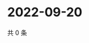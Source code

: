# 2022-09-20

共 0 条

<!-- BEGIN WEIBO -->
<!-- 最后更新时间 Tue Sep 20 2022 18:20:03 GMT+0800 (China Standard Time) -->

<!-- END WEIBO -->
